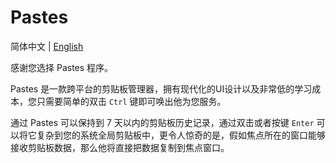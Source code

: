 # Pastes

简体中文 | [English](./README.md)

感谢您选择 Pastes 程序。

Pastes 是一款跨平台的剪贴板管理器，拥有现代化的UI设计以及非常低的学习成本，您只需要简单的双击 `Ctrl` 键即可唤出他为您服务。

通过 Pastes 可以保持到 7 天以内的剪贴板历史记录，通过双击或者按键 `Enter` 可以将它复杂到您的系统全局剪贴板中，更令人惊奇的是，假如焦点所在的窗口能够接收剪贴板数据，那么他将直接把数据复制到焦点窗口。
